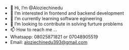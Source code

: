 - 👋 Hi, I’m @Aloziechinedu
- 👀 I’m interested in frontend and backend development
- 🌱 I’m currently learning software egineering
- 💞️ I’m looking to contribute in solving furture problems 
- 📫 How to reach me ...
- Whatsapp: 08025871821 or 07048905519
- Email: aloziechinedu393@gmail.com

<!---
Aloziechinedu/Aloziechinedu is a ✨ special ✨ repository because its `README.md` (this file) appears on your GitHub profile.
You can click the Preview link to take a look at your changes.
--->

